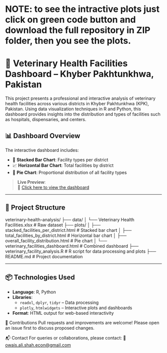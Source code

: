 # NOTE: to see the intractive plots just click on green code button and download the full repository in ZIP folder, then you see the plots.
# 🐄 Veterinary Health Facilities Dashboard – Khyber Pakhtunkhwa, Pakistan

This project presents a professional and interactive analysis of veterinary health facilities across various districts in Khyber Pakhtunkhwa (KPK), Pakistan. Using data visualization techniques in R and Python, this dashboard provides insights into the distribution and types of facilities such as hospitals, dispensaries, and centers.

## 📊 Dashboard Overview

The interactive dashboard includes:

- 📌 **Stacked Bar Chart**: Facility types per district
- 📈 **Horizontal Bar Chart**: Total facilities by district
- 🥧 **Pie Chart**: Proportional distribution of all facility types

> **Live Preview**:  
> 🔗 [Click here to view the dashboard](plots/veterinary_facilities_dashboard.html)

---

## 📁 Project Structure

veterinary-health-analysis/
├── data/
│ └── Veterinary Health Facilities.xlsx # Raw dataset
├── plots/
│ ├── stacked_facilities_per_district.html # Stacked bar chart
│ ├── total_facilities_by_district.html # Horizontal bar chart
│ ├── overall_facility_distribution.html # Pie chart
│ └── veterinary_facilities_dashboard.html # Combined dashboard
├── veterinary_facility_analysis.R # R script for data processing and plots
├── README.md # Project documentation


---

## 📦 Technologies Used

- **Language**: R, Python
- **Libraries**:
  - `readxl`, `dplyr`, `tidyr` – Data processing
  - `plotly`, `htmlwidgets` – Interactive plots and dashboards
- **Format**: HTML output for web-based interactivity

🤝 Contributions
Pull requests and improvements are welcome! Please open an issue first to discuss proposed changes.

📬 Contact
For queries or collaborations, please contact:
📧 owais.ali.shah.econ@gmail.com
  
